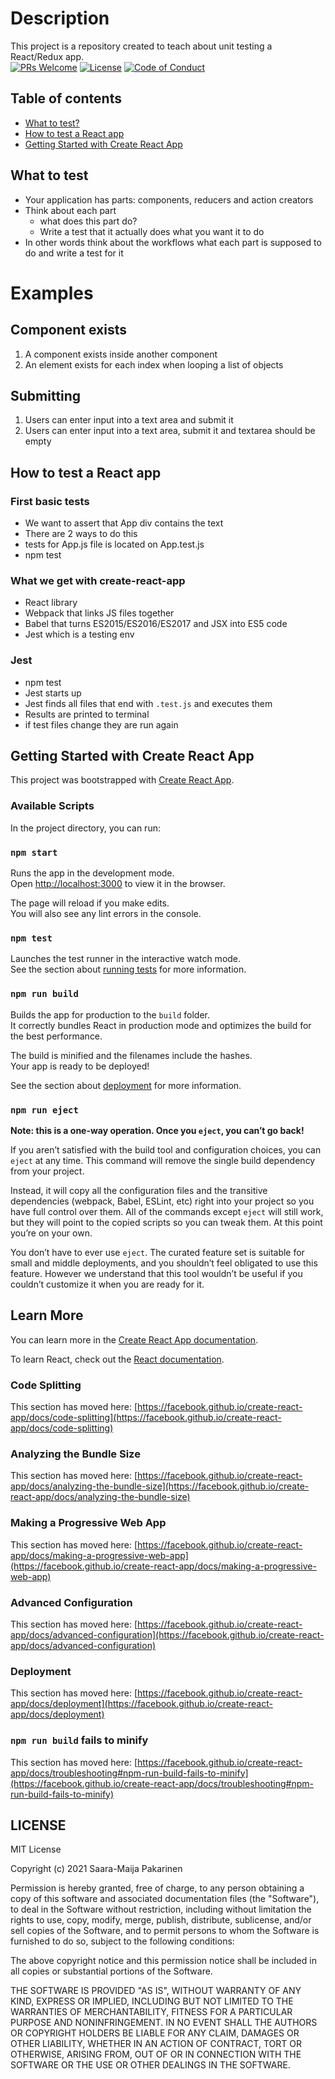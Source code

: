 # Description 
This project is a repository created to teach about unit testing a React/Redux app.  
[![PRs Welcome](https://img.shields.io/badge/PRs-welcome-brightgreen.svg?style=flat-square)](http://makeapullrequest.com)
[![License](https://img.shields.io/badge/license-MIT-green)](#license)
[![Code of Conduct](https://img.shields.io/badge/code%20of-conduct-ff69b4.svg?style=flat-square)](https://github.com/kentcdodds/testing-workshop/blob/master/other/CODE_OF_CONDUCT.md)

Table of contents
------------------
- [What to test?](#what-to-test)
- [How to test a React app](#how-to-test-a-react-app)
- [Getting Started with Create React App](#getting-started-with-create-react-app)

## What to test
- Your application has parts: components, reducers and action creators
- Think about each part 
    - what does this part do? 
    - Write a test that it actually does what you want it to do
- In other words think about the workflows what each part is supposed to do and write a test for it 

# Examples 
## Component exists 
1. A component exists inside another component 
1. An element exists for each index when looping a list of objects

## Submitting 
1. Users can enter input into a text area and submit it
1. Users can enter input into a text area, submit it and textarea should be empty


## How to test a React app
### First basic tests 
- We want to assert that App div contains the text 
- There are 2 ways to do this 
- tests for App.js file is located on App.test.js 
- npm test

### What we get with create-react-app 
- React library 
- Webpack that links JS files together
- Babel that turns ES2015/ES2016/ES2017 and JSX into ES5 code 
- Jest which is a testing env

### Jest
- npm test 
- Jest starts up 
- Jest finds all files that end with ``.test.js`` and executes them
- Results are printed to terminal
- if test files change they are run again


## Getting Started with Create React App

This project was bootstrapped with [Create React App](https://github.com/facebook/create-react-app).

### Available Scripts

In the project directory, you can run:

### `npm start`

Runs the app in the development mode.\
Open [http://localhost:3000](http://localhost:3000) to view it in the browser.

The page will reload if you make edits.\
You will also see any lint errors in the console.

### `npm test`

Launches the test runner in the interactive watch mode.\
See the section about [running tests](https://facebook.github.io/create-react-app/docs/running-tests) for more information.

### `npm run build`

Builds the app for production to the `build` folder.\
It correctly bundles React in production mode and optimizes the build for the best performance.

The build is minified and the filenames include the hashes.\
Your app is ready to be deployed!

See the section about [deployment](https://facebook.github.io/create-react-app/docs/deployment) for more information.

### `npm run eject`

**Note: this is a one-way operation. Once you `eject`, you can’t go back!**

If you aren’t satisfied with the build tool and configuration choices, you can `eject` at any time. This command will remove the single build dependency from your project.

Instead, it will copy all the configuration files and the transitive dependencies (webpack, Babel, ESLint, etc) right into your project so you have full control over them. All of the commands except `eject` will still work, but they will point to the copied scripts so you can tweak them. At this point you’re on your own.

You don’t have to ever use `eject`. The curated feature set is suitable for small and middle deployments, and you shouldn’t feel obligated to use this feature. However we understand that this tool wouldn’t be useful if you couldn’t customize it when you are ready for it.

## Learn More

You can learn more in the [Create React App documentation](https://facebook.github.io/create-react-app/docs/getting-started).

To learn React, check out the [React documentation](https://reactjs.org/).

### Code Splitting

This section has moved here: [https://facebook.github.io/create-react-app/docs/code-splitting](https://facebook.github.io/create-react-app/docs/code-splitting)

### Analyzing the Bundle Size

This section has moved here: [https://facebook.github.io/create-react-app/docs/analyzing-the-bundle-size](https://facebook.github.io/create-react-app/docs/analyzing-the-bundle-size)

### Making a Progressive Web App

This section has moved here: [https://facebook.github.io/create-react-app/docs/making-a-progressive-web-app](https://facebook.github.io/create-react-app/docs/making-a-progressive-web-app)

### Advanced Configuration

This section has moved here: [https://facebook.github.io/create-react-app/docs/advanced-configuration](https://facebook.github.io/create-react-app/docs/advanced-configuration)

### Deployment

This section has moved here: [https://facebook.github.io/create-react-app/docs/deployment](https://facebook.github.io/create-react-app/docs/deployment)

### `npm run build` fails to minify

This section has moved here: [https://facebook.github.io/create-react-app/docs/troubleshooting#npm-run-build-fails-to-minify](https://facebook.github.io/create-react-app/docs/troubleshooting#npm-run-build-fails-to-minify)

## LICENSE

MIT License

Copyright (c) 2021 Saara-Maija Pakarinen

Permission is hereby granted, free of charge, to any person obtaining a copy
of this software and associated documentation files (the "Software"), to deal
in the Software without restriction, including without limitation the rights
to use, copy, modify, merge, publish, distribute, sublicense, and/or sell
copies of the Software, and to permit persons to whom the Software is
furnished to do so, subject to the following conditions:

The above copyright notice and this permission notice shall be included in all
copies or substantial portions of the Software.

THE SOFTWARE IS PROVIDED "AS IS", WITHOUT WARRANTY OF ANY KIND, EXPRESS OR
IMPLIED, INCLUDING BUT NOT LIMITED TO THE WARRANTIES OF MERCHANTABILITY,
FITNESS FOR A PARTICULAR PURPOSE AND NONINFRINGEMENT. IN NO EVENT SHALL THE
AUTHORS OR COPYRIGHT HOLDERS BE LIABLE FOR ANY CLAIM, DAMAGES OR OTHER
LIABILITY, WHETHER IN AN ACTION OF CONTRACT, TORT OR OTHERWISE, ARISING FROM,
OUT OF OR IN CONNECTION WITH THE SOFTWARE OR THE USE OR OTHER DEALINGS IN THE
SOFTWARE.

